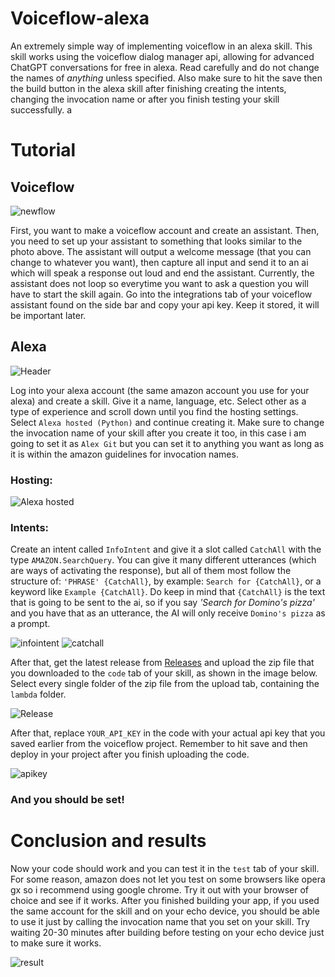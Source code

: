 # Voiceflow-alexa
An extremely simple way of implementing voiceflow in an alexa skill. This skill works using the voiceflow dialog manager api, allowing for advanced ChatGPT conversations for free in alexa. Read carefully and do not change the names of _anything_ unless specified. Also make sure to hit the save then the build button in the alexa skill after finishing creating the intents, changing the invocation name or after you finish testing your skill successfully. a

# Tutorial

## Voiceflow
![newflow](https://github.com/mogapog/voiceflow-alexa/assets/139735921/2e9e4520-6702-4685-9d28-0b52d7df6b57)

First, you want to make a voiceflow account and create an assistant. Then, you need to set up your assistant to something that looks similar to the photo above. The assistant will output a welcome message (that you can change to whatever you want), then capture all input and send it to an ai which will speak a response out loud and end the assistant. Currently, the assistant does not loop so everytime you want to ask a question you will have to start the skill again. Go into the integrations tab of your voiceflow assistant found on the side bar and copy your api key. Keep it stored, it will be important later.

## Alexa

![Header](https://github.com/mogapog/voiceflow-alexa/assets/139735921/c0a3733c-9e3f-4c82-ae00-e0d489a4ffef)

Log into your alexa account (the same amazon account you use for your alexa) and create a skill. Give it a name, language, etc. Select other as a type of experience and scroll down until you find the hosting settings. Select `Alexa hosted (Python)` and continue creating it. Make sure to change the invocation name of your skill after you create it too, in this case i am going to set it as `Alex Git` but you can set it to anything you want as long as it is within the amazon guidelines for invocation names.

### Hosting:
![Alexa hosted](https://github.com/mogapog/voiceflow-alexa/assets/139735921/2b5cff61-95cd-4276-b16c-8c398cd10ba8)

### Intents:

Create an intent called `InfoIntent` and give it a slot called `CatchAll` with the type `AMAZON.SearchQuery`. You can give it many different utterances (which are ways of activating the response), but all of them most follow the structure of: `'PHRASE' {CatchAll}`, by example: `Search for {CatchAll}`, or a keyword like `Example {CatchAll}`. Do keep in mind that `{CatchAll}` is the text that is going to be sent to the ai, so if you say _'Search for Domino's pizza'_ and you have that as an utterance, the AI will only receive `Domino's pizza` as a prompt.

![infointent](https://github.com/mogapog/voiceflow-alexa/assets/139735921/4045cb04-a7d4-4fbe-8f25-45e951bd3a3b)
![catchall](https://github.com/mogapog/voiceflow-alexa/assets/139735921/6551a9c3-a6a1-4e72-a904-51080129bd02)

After that, get the latest release from [Releases](https://github.com/mogapog/voiceflow-alexa/releases) and upload the zip file that you downloaded to the `code` tab of your skill, as shown in the image below. Select every single folder of the zip file from the upload tab, containing the `lambda` folder.

![Release](https://github.com/mogapog/voiceflow-alexa/assets/139735921/7d225290-1a4f-4f41-9795-395b0d5b8e90)

After that, replace `YOUR_API_KEY` in the code with your actual api key that you saved earlier from the voiceflow project. Remember to hit save and then deploy in your project after you finish uploading the code.

![apikey](https://github.com/mogapog/voiceflow-alexa/assets/139735921/0eac2d50-4544-41c6-8345-dce50799a184)

### And you should be set!

# Conclusion and results

Now your code should work and you can test it in the `test` tab of your skill. For some reason, amazon does not let you test on some browsers like opera gx so i recommend using google chrome. Try it out with your browser of choice and see if it works. After you finished building your app, if you used the same account for the skill and on your echo device, you should be able to use it just by calling the invocation name that you set on your skill. Try waiting 20-30 minutes after building before testing on your echo device just to make sure it works.

![result](https://github.com/mogapog/voiceflow-alexa/assets/139735921/d68c1c4f-8c6d-426b-a553-4cd16cf8ca41)
